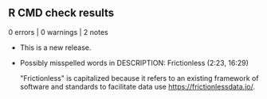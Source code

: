 ## R CMD check results

0 errors | 0 warnings | 2 notes

* This is a new release.

* Possibly misspelled words in DESCRIPTION:
  Frictionless (2:23, 16:29)
  
  "Frictionless" is capitalized because it refers to an existing framework of 
  software and standards to facilitate data use <https://frictionlessdata.io/>.
